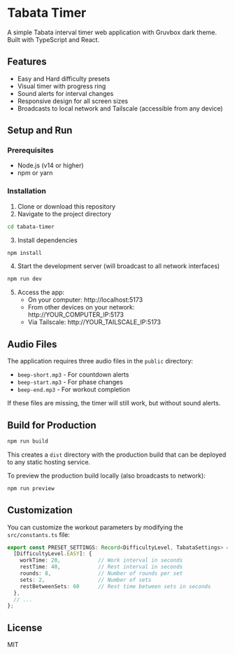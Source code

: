 # Tabata Timer

A simple Tabata interval timer web application with Gruvbox dark theme. Built with TypeScript and React.

## Features

- Easy and Hard difficulty presets
- Visual timer with progress ring
- Sound alerts for interval changes
- Responsive design for all screen sizes
- Broadcasts to local network and Tailscale (accessible from any device)

## Setup and Run

### Prerequisites

- Node.js (v14 or higher)
- npm or yarn

### Installation

1. Clone or download this repository
2. Navigate to the project directory

```bash
cd tabata-timer
```

3. Install dependencies

```bash
npm install
```

4. Start the development server (will broadcast to all network interfaces)

```bash
npm run dev
```

5. Access the app:
   - On your computer: http://localhost:5173
   - From other devices on your network: http://YOUR_COMPUTER_IP:5173
   - Via Tailscale: http://YOUR_TAILSCALE_IP:5173

## Audio Files

The application requires three audio files in the `public` directory:

- `beep-short.mp3` - For countdown alerts
- `beep-start.mp3` - For phase changes
- `beep-end.mp3` - For workout completion

If these files are missing, the timer will still work, but without sound alerts.

## Build for Production

```bash
npm run build
```

This creates a `dist` directory with the production build that can be deployed to any static hosting service.

To preview the production build locally (also broadcasts to network):

```bash
npm run preview
```

## Customization

You can customize the workout parameters by modifying the `src/constants.ts` file:

```typescript
export const PRESET_SETTINGS: Record<DifficultyLevel, TabataSettings> = {
  [DifficultyLevel.EASY]: {
    workTime: 20,            // Work interval in seconds
    restTime: 40,            // Rest interval in seconds
    rounds: 8,               // Number of rounds per set
    sets: 2,                 // Number of sets
    restBetweenSets: 60      // Rest time between sets in seconds
  },
  // ...
};
```

## License

MIT
